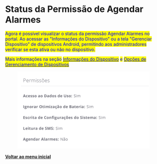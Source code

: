 # Status da Permissão de Agendar Alarmes

<mark style="color:blue;">Agora é possível visualizar o status da permissão Agendar Alarmes no portal. Ao acessar as "Informações do Dispositivo" ou a tela "Gerenciar Dispositivo" de dispositivos Android, permitindo aos administradores verificar se esta ativa ou não no dispositivo.</mark>

<mark style="color:blue;">Mais informações na seção</mark> [<mark style="color:blue;">Informações do Dispositivo</mark>](../../portal/dispositivos/lista-de-dispositivos/informacoes-do-dispositivo.md) <mark style="color:blue;">e</mark> [<mark style="color:blue;">Opções de Gerenciamento de Dispositivos</mark>](../../portal/dispositivos/lista-de-dispositivos/opcoes-de-gerenciamento-de-dispositivos.md)

<figure><img src="../../../.gitbook/assets/image (1) (1) (1) (1) (1) (1) (1) (1) (1) (1).png" alt=""><figcaption></figcaption></figure>

[**Voltar ao menu inicial**](./)
